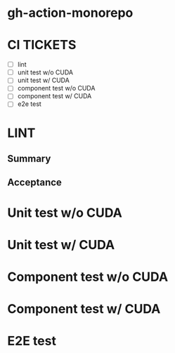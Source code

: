 # gh-action-monorepo


# CI TICKETS
- [ ] lint
- [ ] unit test w/o CUDA
- [ ] unit test w/ CUDA
- [ ] component test w/o CUDA
- [ ] component test w/ CUDA
- [ ] e2e test

# LINT

## Summary

## Acceptance

# Unit test w/o CUDA

# Unit test w/ CUDA

# Component test w/o CUDA

# Component test w/ CUDA

# E2E test



